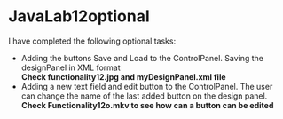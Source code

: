 # JavaLab12optional

I have completed the following optional tasks:<br>
- Adding the buttons Save and Load to the ControlPanel. Saving the designPanel in XML format <br> **Check functionality12.jpg and myDesignPanel.xml file**
- Adding a new text field and edit button to the ControlPanel. The user can change the name of the last added button on the design panel.<br>**Check Functionality12o.mkv to see how can a button can be edited**
